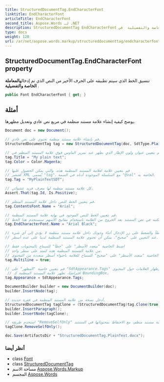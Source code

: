 ```yaml
---
title: StructuredDocumentTag.EndCharacterFont
linktitle: EndCharacterFont
articleTitle: EndCharacterFont
second_title: Aspose.Words لـ .NET
description: StructuredDocumentTag EndCharacterFont ملكية. تنسيق الخط الذي سيتم تطبيقه على الحرف الأخير من النص الذي تم إدخالهالمعاملة الخاصة والتفضيلية  في C#.
type: docs
weight: 120
url: /ar/net/aspose.words.markup/structureddocumenttag/endcharacterfont/
---
```

## StructuredDocumentTag.EndCharacterFont property

تنسيق الخط الذي سيتم تطبيقه على الحرف الأخير من النص الذي تم إدخاله**المعاملة الخاصة والتفضيلية** .

```csharp
public Font EndCharacterFont { get; }
```

## أمثلة

يوضح كيفية إنشاء علامة مستند منظمة في مربع نص عادي وتعديل مظهرها.

```csharp
Document doc = new Document();

// قم بإنشاء علامة مستند منظمة تحتوي على نص عادي.
StructuredDocumentTag tag = new StructuredDocumentTag(doc, SdtType.PlainText, MarkupLevel.Inline);

// قم بتعيين عنوان ولون الإطار الذي يظهر عند تمرير الماوس فوق علامة المستند المنظم في Microsoft Word.
tag.Title = "My plain text";
tag.Color = Color.Magenta;

// قم بتعيين علامة لعلامة المستند المنظمة هذه، والتي يمكن الحصول عليها
// كعنصر XML يُسمى "tag"، مع السلسلة الموجودة أدناه في السمة "@val" الخاصة به.
tag.Tag = "MyPlainTextSDT";

// كل علامة مستند منظمة لها معرف فريد عشوائي.
Assert.That(tag.Id, Is.Positive);

// قم بتعيين الخط للنص داخل علامة المستند المنظم.
tag.ContentsFont.Name = "Arial";

// قم بتعيين الخط للنص الموجود في نهاية علامة المستند المنظمة.
// أي نص نكتبه في نص المستند بعد الخروج من العلامة باستخدام مفاتيح الأسهم سيستخدم هذا الخط.
tag.EndCharacterFont.Name = "Arial Black";

// بشكل افتراضي، هذا خطأ والضغط على زر الإدخال أثناء وجودك داخل علامة مستند منظمة لا يؤدي إلى أي شيء.
// عند التعيين على "صحيح"، يمكن أن تحتوي علامة المستند المنظمة لدينا على عدة أسطر.

// اضبط الخاصية "متعدد الأسطر" على "خطأ" للسماح بالمحتويات فقط
// من علامة المستند المنظمة هذه لتمتد على سطر واحد.
// اضبط الخاصية "متعدد الأسطر" على "صحيح" للسماح للعلامة باحتواء أسطر متعددة من المحتوى.
tag.Multiline = true;

// قم بتعيين خاصية "المظهر" على "SdtAppearance.Tags" لإظهار العلامات حول المحتوى.
 // افتراضيًا، تظهر علامة المستند المنظمة كـ BoundingBox.
tag.Appearance = SdtAppearance.Tags;

DocumentBuilder builder = new DocumentBuilder(doc);
builder.InsertNode(tag);

// أدخل نسخة من علامة المستند المنظمة في فقرة جديدة.
StructuredDocumentTag tagClone = (StructuredDocumentTag)tag.Clone(true);
builder.InsertParagraph();
builder.InsertNode(tagClone);

// استخدم طريقة "RemoveSelfOnly" لإزالة علامة مستند منظم، مع الاحتفاظ بمحتوياتها في المستند.
tagClone.RemoveSelfOnly();

doc.Save(ArtifactsDir + "StructuredDocumentTag.PlainText.docx");
```

### أنظر أيضا

* class [Font](../../../aspose.words/font/)
* class [StructuredDocumentTag](../)
* مساحة الاسم [Aspose.Words.Markup](../../../aspose.words.markup/)
* المجسم [Aspose.Words](../../../)
